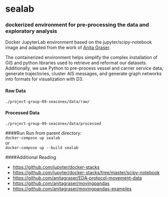 # sealab
### dockerized environment for pre-processing the data and exploratory analysis
Docker JupyterLab environment based on the jupyter/scipy-notebook image and adapted from the work of
[Anita Graser](https://anitagraser.com/category/gis/movement-data-in-gis/).

The containerized environment helps simplify the complex installation of GIS and python libraries used to retrieve and
reformat our datasets. Additionally, we use Python to pre-process vessel and carrier service data, generate 
trajectories, cluster AIS messages, and generate graph networks into formats for visualization with D3.

#### Raw Data
    
    ./project-group-09-seaconex/data/raw/

#### Processed Data

    ./project-group-09-seaconex/data/processed

####Run
Run from parent directory:  
`docker-compose up sealab`  
or   
`docker-compose up --build sealab`  

####Additional Reading
- https://github.com/jupyter/docker-stacks
- https://github.com/jupyter/docker-stacks/tree/master/scipy-notebook
- https://github.com/anitagraser/EDA-protocol-movement-data
- https://github.com/anitagraser/movingpandas
- https://github.com/anitagraser/movingpandas-examples